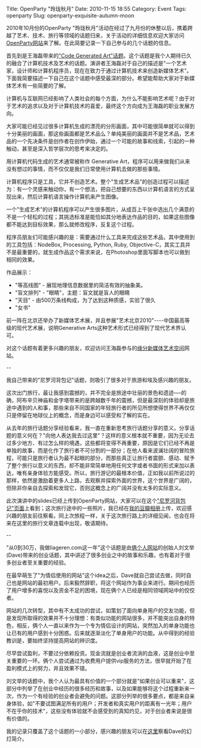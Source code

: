 Title: OpenParty &quot;玲珑秋月&quot;
Date: 2010-11-15 18:55
Category: Event
Tags: openparty
Slug: openparty-exquisite-autumn-moon


2010年10月份的OpenParty "玲珑秋月"活动在经过了九月份的休整以后，携着跨越了艺术、技术、旅行等领域的话题归来，关于活动的详细信息欢迎大家访问[OpenParty网站](http://www.beijing-open-party.org)来了解。在此简要记录一下自己参与的几个话题的信息。

首先到是王海磊带来的["Code Generated Art"话题](http://www.beijing-open-party.org/topic/31)。这个话题是我个人期待已久的融合了计算机技术及艺术的话题。演讲者王海磊对于自己的描述是"一个艺术家，设计师和计算机程序员，现在在致力于通过计算机技术来创造新媒体艺术"。下面我简要描述一下自己在这个话题中感受最深的部分。希望能帮助大家对于新媒体艺术有一些简要的了解。

计算机与互联网已经影响了人类社会的每个方面，为什么不能影响艺术呢？由于对于艺术的追求以及对于计算机技术的喜爱，最终这个方向成为王海磊的职业发展方向。

大家可能已经见过很多计算机生成的漂亮的分形画面，其中可能很简单就可以得到十分美丽的画面，那这些画面都是艺术品么？单纯美丽的画面并不是艺术品，艺术品的一个先决条件是创作者在创作伊始，通过一个可能的故事和线索，引起的一种触动，甚至是深入哲学层次的思考来决定的。

用计算机代码生成的艺术通常被称作 Generative Art，程序可以用来做我们从来没有想过的事情，而不仅仅是我们日常使用计算机去做的那些事情。

计算机程序只是工具，它并不创造艺术。整个"生成艺术品"的创造过程可以描述为：有一个灵感来触动你，有一个想法，把自己想要的东西以计算机语言的方式呈现出来，然后计算机语言操作计算机来产生图像。

一个"生成艺术"的计算机程序可以产生很多图片，从成百上千张中选出几个满意的不是一个轻松的过程；其挑选标准是能恰如其分地表达作品的目的，如果这些图像都不能达到目标效果，那么就修改程序，反复这个过程。

程序员朋友们可能感兴趣的是：需要通过什么工具来完成这些艺术品，其中使用到的工具包括：NodeBox, Processing, Python, Ruby, Objective-C，其实工具并不是最重要的，就生成作品这个需求来说，在Photoshop里面写脚本也可以做到相同的效果。

作品展示：

* "等高线图" - 展现地理信息数据里的简洁有效的抽象美。
* "盲文排列" - "眼睛"，主题：盲文就是盲人的眼睛
* "天目" - 由500万条线构成，为了达到这种质感，实验了很久
* "女书"

前一阵在北京还举办了新媒体艺术展，并且参展"艺术北京2010"----中国最高等级的现代艺术展，说明Generative Arts这种艺术形式已经得到了现代艺术界认可。

对这个话题有着更多兴趣的朋友，欢迎访问王海磊参与的[缘分新媒体艺术空间](http://www.yuanfenflow.com/en/)网站。

--

我自己带来的"尼罗河背包记"话题，则吸引了很多对于旅游和埃及感兴趣的朋友。

这次出门旅行，最让我感到震撼的，并不完全是旅途中壮丽的景色和遗迹──的确，阿布辛贝神庙和金字塔带来的是跨越数千年的震撼，但是最深刻的体验却是旅途中遇到的人和事，那些来自不同国家的年轻旅行者的所见所想使得世界不再仅仅只是停留在地球仪上的概念，而是身边可以感受和了解的实在。

从去年的旅行话题分享经验看来，我一直在重新思考旅行话题分享的意义。分享话题的意义何在？"向他人表达我去过这里"？这样的意义根本就不重要，因为无论去过多少地方、有过怎么样的境遇，这些都将变得不再重要，原因是它们已经不再是单独的故事，而是化作了旅行者不可分割的一部分；在他人看来波澜壮阔的冒险旅程，可能只是旅行者认为最不起眼的部分，而那些真正让旅行者震颤、感动、赋予了整个旅行以意义的东西，却不能非常简单地用任何文字或者书面的形式来加以表达，唯有亲身体验方能感受。所以，旅行游记的最根本价值，正如我以前所说过的那样，依然是激励着更多人上路，去观察并探索外面的世界，这个世界是广阔的，但除非你亲自去探索和发现它，否则这概念上的广阔并没有太多的实际意义。

此次演讲中的slides已经上传到OpenParty网站，大家可以在这个["尼罗河背包记"页面](http://www.beijing-open-party.org/topic/30)上看到；这次旅行途中的一些照片，我已经在[我的豆瓣相册](http://www.douban.com/photos/album/35226818/)上传，欢迎感兴趣的朋友前往察看。同上次旅程一样，关于这次旅行路上的详细见闻，也会在将来在这里的旅行文章连载中出现，敬请期待。

--

"从0到30万，我做liageren.com这一年"这个话题是由[俩个人网站](http://www.liageren.com/)的创始人刘文举(Dave)带来的创业话题，其中讲述了很多创业之中的故事和乐趣，也有着对于很多创业者至关重要的经验。

在最早萌生了"为情侣使用的网站"这个idea之后，Dave就自己尝试去做，同时自己也是网站的最初用户。后来毅然辞职，将这个网站作为事业来进行。期间也经历了用户增多的喜悦以及资金不足的困境，现在俩个人已经是相同领域网站中的佼佼者。

网站的几次转型，其中有不太成功的尝试，如策划了面向单身用户的交友功能，但是发现所取得的效果并不十分理想：有类似功能的网站很多，并不能突出自身的特色，相反，俩个人一直以来作为一个专为情侣设计的网站，突然加入的单身功能也让已有的用户感到十分困惑。后来就逐渐淡化了单身用户的功能。从中得到的经验教训是，要始终坚持提高网站的辨识度。

尽早尝试盈利，不要过分依赖投资。现金流就是创业者流淌的血液，这是创业中至关重要的一环。俩个人尝试通过为收费用户提供vip服务的方法，很早就开始了在盈利模式上的努力，并且效果不错。

刘文举的话题中，我个人认为最具有价值的一个部分就是"如果创业可以重来"，这部分中列举了在创业中经历的很多经历和故事，以及如果能够将这个过程重新来一次，作为一个有经验的创业者会避免的问题。这部分列举的很多要点，都是来自亲身体验，如"不要试图满足所有的用户；开发者和真实用户的距离有一光年；用户不在乎你的技术"，这些没有体验就不会感受到的真知灼见，对于创业者来说是很有价值的。

我的记录只覆盖了这个话题的一小部分，感兴趣的朋友可以在[这里](http://www.beijing-open-party.org/topic/32)察看Dave的幻灯简介。
